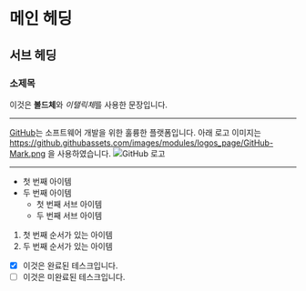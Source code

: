 # 메인 헤딩
## 서브 헤딩
### 소제목

이것은 **볼드체**와 *이탤릭체*를 사용한 문장입니다.

---

[GitHub](https://github.com/)는 소프트웨어 개발을 위한 훌륭한 플랫폼입니다.
아래 로고 이미지는 https://github.githubassets.com/images/modules/logos_page/GitHub-Mark.png 을 사용하였습니다.
![GitHub 로고](https://github.githubassets.com/images/modules/logos_page/GitHub-Mark.png)

---

- 첫 번째 아이템
- 두 번째 아이템
  - 첫 번째 서브 아이템
  - 두 번째 서브 아이템

1. 첫 번째 순서가 있는 아이템
2. 두 번째 순서가 있는 아이템

- [x] 이것은 완료된 테스크입니다.
- [ ] 이것은 미완료된 테스크입니다.